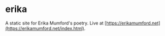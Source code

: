 # erika
A static site for Erika Mumford's poetry. Live at [https://erikamumford.net](https://erikamumford.net/index.html).
